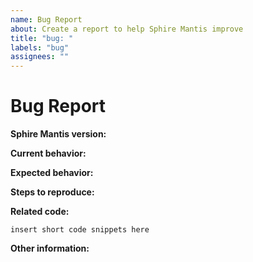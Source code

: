 ```yaml
---
name: Bug Report
about: Create a report to help Sphire Mantis improve
title: "bug: "
labels: "bug"
assignees: ""
---
```


# Bug Report

**Sphire Mantis version:**

<!-- Please specify commit or tag version if applicable. -->

**Current behavior:**

<!-- Describe how the bug manifests. -->

**Expected behavior:**

<!-- Describe what the behavior would be without the bug. -->

**Steps to reproduce:**

<!--  Please explain the steps required to duplicate the issue, especially if you are able to provide a sample application. -->

**Related code:**

<!-- If you are able to illustrate the bug or feature request with an example, please provide it here. -->

```
insert short code snippets here
```

**Other information:**

<!-- List any other information that is relevant to your issue. Related issues, suggestions on how to fix, Stack Overflow links, forum links, etc. -->